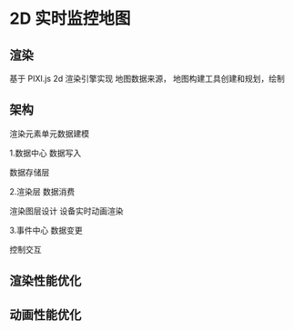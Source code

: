 # 2D 实时监控地图

## 渲染

基于 PIXI.js 2d 渲染引擎实现
地图数据来源， 地图构建工具创建和规划，绘制

## 架构

渲染元素单元数据建模

1.数据中心
数据写入

数据存储层

2.渲染层
数据消费

渲染图层设计
设备实时动画渲染

3.事件中心
数据变更

控制交互

## 渲染性能优化

## 动画性能优化
